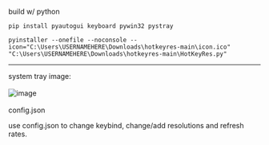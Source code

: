 build w/ python

```pip install pyautogui keyboard pywin32 pystray```

```pyinstaller --onefile --noconsole --icon="C:\Users\USERNAMEHERE\Downloads\hotkeyres-main\icon.ico" "C:\Users\USERNAMEHERE\Downloads\hotkeyres-main\HotKeyRes.py" ```


------

system tray image:<br><br>
![image](https://github.com/seathasky/hotkeyres/blob/main/systemtray.png)
<br><br>
config.json<br>

use config.json to change keybind, change/add resolutions and refresh rates.
